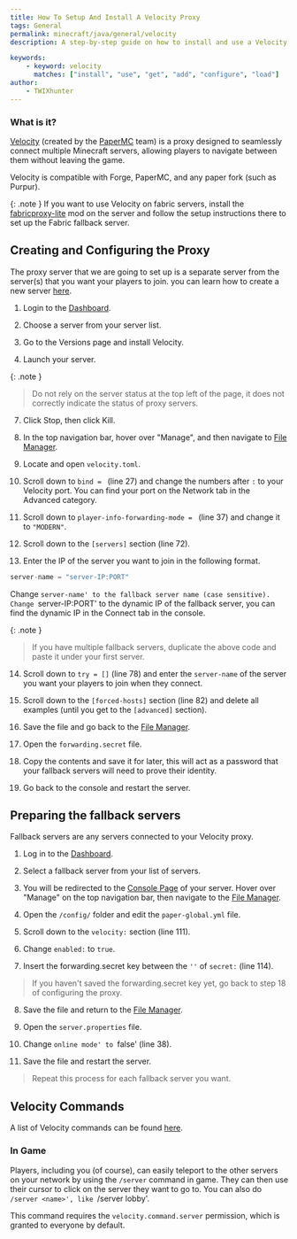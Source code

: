```yaml
---
title: How To Setup And Install A Velocity Proxy
tags: General
permalink: minecraft/java/general/velocity
description: A step-by-step guide on how to install and use a Velocity proxy server

keywords:
    - keyword: velocity
      matches: ["install", "use", "get", "add", "configure", "load"]
author:
    - TWIXhunter
---
```


### What is it?
[Velocity](https://papermc.io/software/velocity) (created by the [PaperMC](https://papermc.io/team) team) is a proxy designed to seamlessly connect multiple Minecraft servers, allowing players to navigate between them without leaving the game. 

Velocity is compatible with Forge, PaperMC, and any paper fork (such as Purpur). 

{: .note }
If you want to use Velocity on fabric servers, install the [fabricproxy-lite](https://www.curseforge.com/minecraft/mc-mods/fabricproxy-lite) mod on the server and follow the setup instructions there to set up the Fabric fallback server.


## Creating and Configuring the Proxy 
The proxy server that we are going to set up is a separate server from the server(s) that you want your players to join. you can learn how to create a new server [here](https://kb.falixnodes.net/falix/dashboard/server/create-server).


1. Login to the [Dashboard](https://client.falixnodes.net/).

2. Choose a server from your server list.

3. Go to the Versions page and install Velocity.

4. Launch your server.

{: .note }
> Do not rely on the server status at the top left of the page, it does not correctly indicate the status of proxy servers.

7. Click Stop, then click Kill.

8. In the top navigation bar, hover over "Manage", and then navigate to [File Manager](https://client.falixnodes.net/server/filemanager).

9. Locate and open `velocity.toml`.

10. Scroll down to `bind = ` (line 27) and change the numbers after `:` to your Velocity port. You can find your port on the Network tab in the Advanced category. 


11. Scroll down to `player-info-forwarding-mode = ` (line 37) and change it to `"MODERN"`.

12. Scroll down to the `[servers]` section (line 72).

13. Enter the IP of the server you want to join in the following format.


``` java
server-name = "server-IP:PORT"
```
Change `server-name' to the fallback server name (case sensitive).
Change `server-IP:PORT' to the dynamic IP of the fallback server, you can find the dynamic IP in the Connect tab in the console.

{: .note }
> If you have multiple fallback servers, duplicate the above code and paste it under your first server.

14. Scroll down to `try = []` (line 78) and enter the `server-name` of the server you want your players to join when they connect.

15. Scroll down to the `[forced-hosts]` section (line 82) and delete all examples (until you get to the `[advanced]` section).

16. Save the file and go back to the [File Manager](https://client.falixnodes.net/server/filemanager).

17. Open the `forwarding.secret` file.

18. Copy the contents and save it for later, this will act as a password that your fallback servers will need to prove their identity.

19. Go back to the console and restart the server.

## Preparing the fallback servers
Fallback servers are any servers connected to your Velocity proxy.

1. Log in to the [Dashboard](https://client.falixnodes.net/).

2. Select a fallback server from your list of servers.

3. You will be redirected to the [Console Page](https://client.falixnodes.net/server/console) of your server. Hover over "Manage" on the top navigation bar, then navigate to the [File Manager](https://client.falixnodes.net/server/filemanager).

4. Open the `/config/` folder and edit the `paper-global.yml` file.

5. Scroll down to the `velocity:` section (line 111).

6. Change `enabled:` to `true`.

7. Insert the forwarding.secret key between the `''` of `secret:` (line 114).
> If you haven't saved the forwarding.secret key yet, go back to step 18 of configuring the proxy.

8. Save the file and return to the [File Manager](https://client.falixnodes.net/server/filemanager).

9. Open the `server.properties` file.

10. Change `online mode' to `false' (line 38).


11. Save the file and restart the server.

> Repeat this process for each fallback server you want.

## Velocity Commands
A list of Velocity commands can be found [here](https://docs.papermc.io/velocity/built-in-commands).

### In Game
Players, including you (of course), can easily teleport to the other servers on your network by using the `/server` command in game. They can then use their cursor to click on the server they want to go to. You can also do `/server <name>', like `/server lobby'.

This command requires the `velocity.command.server` permission, which is granted to everyone by default.